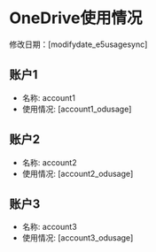 # OneDrive使用情况
修改日期：[modifydate_e5usagesync]
## 账户1
- 名称: account1
- 使用情况: [account1_odusage]

## 账户2
- 名称: account2
- 使用情况: [account2_odusage]

## 账户3
- 名称: account3
- 使用情况: [account3_odusage]

